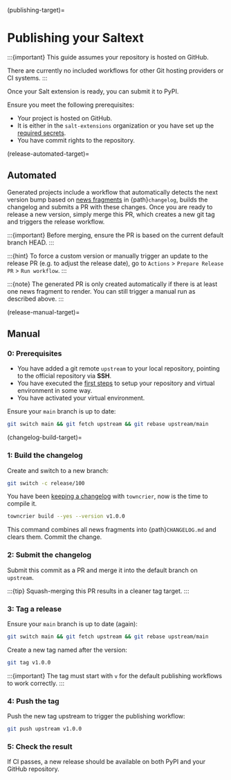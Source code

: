 (publishing-target)=
# Publishing your Saltext

:::{important}
This guide assumes your repository is hosted on GitHub.

There are currently no included workflows for other Git hosting providers or CI systems.
:::

Once your Salt extension is ready, you can submit it to PyPI.

Ensure you meet the following prerequisites:

* Your project is hosted on GitHub.
* It is either in the `salt-extensions` organization or you have set up the [required secrets](required-secrets-target).
* You have commit rights to the repository.

(release-automated-target)=
## Automated
Generated projects include a workflow that automatically detects the next version bump based on [news fragments](changelog-target) in {path}`changelog`, builds the changelog and submits a PR with these changes. Once you are ready to release a new version, simply merge this PR, which creates a new git tag and triggers the release workflow.

:::{important}
Before merging, ensure the PR is based on the current default branch HEAD.
:::

:::{hint}
To force a custom version or manually trigger an update to the release PR (e.g. to adjust the release date), go to `Actions` > `Prepare Release PR` > `Run workflow`.
:::

:::{note}
The generated PR is only created automatically if there is at least one news fragment to render. You can still trigger a manual run as described above.
:::

(release-manual-target)=
## Manual
### 0: Prerequisites

* You have added a git remote `upstream` to your local repository, pointing to the official repository via **SSH**.
* You have executed the [first steps](first-steps-target) to setup your repository and virtual environment in some way.
* You have activated your virtual environment.

Ensure your `main` branch is up to date:

```bash
git switch main && git fetch upstream && git rebase upstream/main
```

(changelog-build-target)=
### 1: Build the changelog

Create and switch to a new branch:

```bash
git switch -c release/100
```

You have been [keeping a changelog](documenting/changelog) with `towncrier`, now is the time to compile it.

```bash
towncrier build --yes --version v1.0.0
```

This command combines all news fragments into {path}`CHANGELOG.md` and clears them. Commit the change.

### 2: Submit the changelog

Submit this commit as a PR and merge it into the default branch on `upstream`.

:::{tip}
Squash-merging this PR results in a cleaner tag target.
:::

### 3: Tag a release

Ensure your `main` branch is up to date (again):

```bash
git switch main && git fetch upstream && git rebase upstream/main
```

Create a new tag named after the version:

```bash
git tag v1.0.0
```

:::{important}
The tag must start with `v` for the default publishing workflows to work correctly.
:::

### 4: Push the tag

Push the new tag upstream to trigger the publishing workflow:

```bash
git push upstream v1.0.0
```

### 5: Check the result

If CI passes, a new release should be available on both PyPI and your GitHub repository.
